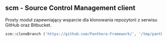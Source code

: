 ## scm - Source Control Management client

Prosty moduł zapewniający wsparcie dla klonowania repozytorii z serwisu GitHub oraz Bitbucket.

```php
scm::cloneBranch ('https://github.com/Panthera-Framework/', '/tmp/panthera', 'master');
```
